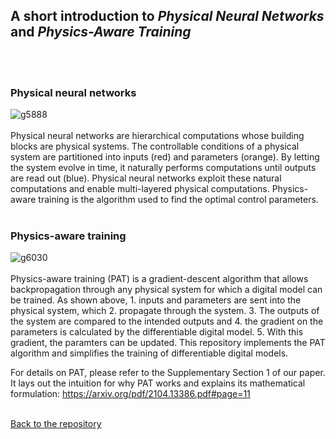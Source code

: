 ## A short introduction to *Physical Neural Networks* and *Physics-Aware Training*
<br/><br/>
### Physical neural networks
![g5888](https://user-images.githubusercontent.com/35846424/116467819-1ba26b80-a83e-11eb-8042-20d746c4f1b2.png)
<br/><br/>
Physical neural networks are hierarchical computations whose building blocks are physical systems. The controllable conditions of a physical system are partitioned into inputs (red) and parameters (orange). By letting the system evolve in time, it naturally performs computations until outputs are read out (blue). Physical neural networks exploit these natural computations and enable multi-layered physical computations. Physics-aware training is the algorithm used to find the optimal control parameters.
<br/><br/>

### Physics-aware training
![g6030](https://user-images.githubusercontent.com/35846424/116467836-2230e300-a83e-11eb-8f97-ce6c9003b89e.png)
<br/><br/>
Physics-aware training (PAT) is a gradient-descent algorithm that allows backpropagation through any physical system for which a digital model can be trained. As shown above, 1. inputs and parameters are sent into the physical system, which 2. propagate through the system. 3. The outputs of the system are compared to the intended outputs and 4. the gradient on the parameters is calculated by the differentiable digital model. 5. With this gradient, the paramters can be updated. This repository implements the PAT algorithm and simplifies the training of differentiable digital models.

For details on PAT, please refer to the Supplementary Section 1 of our paper. It lays out the intuition for why PAT works and explains its mathematical formulation: https://arxiv.org/pdf/2104.13386.pdf#page=11
<br/><br/>

[Back to the repository](https://github.com/mcmahon-lab/physics-aware-training_trial)

